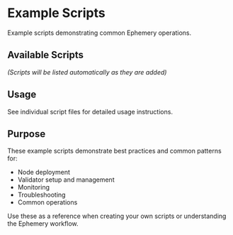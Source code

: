 # Example Scripts

Example scripts demonstrating common Ephemery operations.

## Available Scripts

*(Scripts will be listed automatically as they are added)*

## Usage

See individual script files for detailed usage instructions.

## Purpose

These example scripts demonstrate best practices and common patterns for:

- Node deployment
- Validator setup and management
- Monitoring
- Troubleshooting
- Common operations

Use these as a reference when creating your own scripts or understanding the Ephemery workflow. 